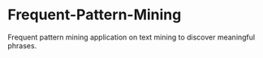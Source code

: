 Frequent-Pattern-Mining
=======================

Frequent pattern mining application on text mining to discover meaningful phrases.
